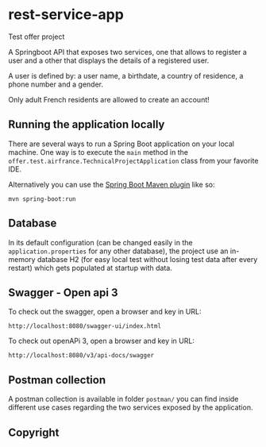 # rest-service-app

Test offer project

A Springboot API that exposes two services, one that allows to register a user and a other that displays the details of a registered user.

A user is defined by: a user name, a birthdate, a country of residence, a phone number and a gender.

Only adult French residents are allowed to create an account!


## Running the application locally

There are several ways to run a Spring Boot application on your local machine. One way is to execute the `main` method in the `offer.test.airfrance.TechnicalProjectApplication` 
class from your favorite IDE.

Alternatively you can use the [Spring Boot Maven plugin](https://docs.spring.io/spring-boot/docs/current/reference/html/build-tool-plugins-maven-plugin.html) like so:

```shell
mvn spring-boot:run
```

## Database

In its default configuration (can be changed easily in the `application.properties` for any other database), the project use an in-memory database H2 (for easy local test without losing test data after every restart) 
which gets populated at startup with data.


## Swagger - Open api 3

To check out the swagger, open a browser and key in URL:

`http://localhost:8080/swagger-ui/index.html`

To check out openAPi 3, open a browser and key in URL:

`http://localhost:8080/v3/api-docs/swagger`

## Postman collection

A postman collection is available in folder `postman/` you can find inside different use cases regarding the two services exposed by the application.

## Copyright
